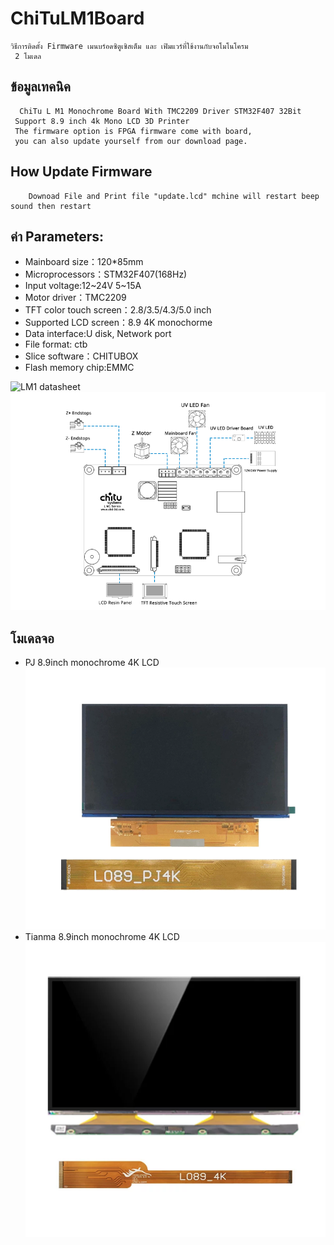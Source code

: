 # ChiTuLM1Board
 ```
 วิธีการติดตั้ง Firmware เมนบร์อดซิตูเซิสเต็ม และ เฟิมแวร์ที่ใช้งานกับจอโมโนโครม
  2 โมเดล 
 ```
## ข้อมูลเทคนิค 
```
  ChiTu L M1 Monochrome Board With TMC2209 Driver STM32F407 32Bit 
 Support 8.9 inch 4k Mono LCD 3D Printer
 The firmware option is FPGA firmware come with board,
 you can also update yourself from our download page.
```
## How Update Firmware  
```
    Downoad File and Print file "update.lcd" mchine will restart beep sound then restart 
 ```
## ค่า Parameters:
  - Mainboard size：120*85mm
  - Microprocessors：STM32F407(168Hz)
  - Input voltage:12~24V 5~15A
  - Motor driver：TMC2209
  - TFT color touch screen：2.8/3.5/4.3/5.0 inch
  - Supported LCD screen：8.9 4K monochorme
  - Data interface:U disk, Network port
  - File format: ctb
  - Slice software：CHITUBOX
  - Flash memory chip:EMMC

![LM1  datasheet](images/L-M1-1.jpg)
![LM1  datasheet](images/M-1.png)

## โมเดลจอ 
  - PJ 8.9inch monochrome 4K LCD
    ![LM1  datasheet](images/PJ.png)
  - Tianma 8.9inch monochrome 4K LCD
    ![LM1  datasheet](images/TM.png)



